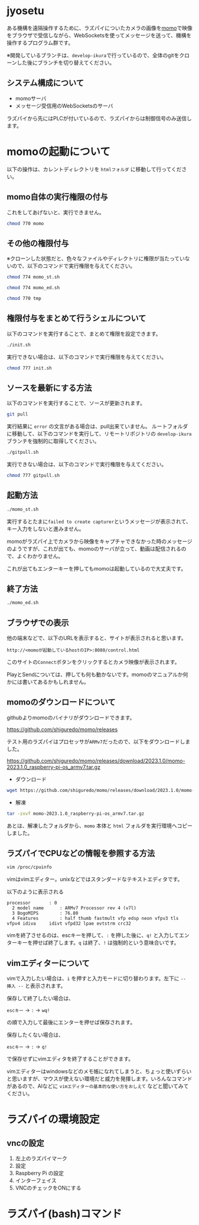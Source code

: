 # jyosetu

ある機構を遠隔操作するために、ラズパイについたカメラの画像を[momo](https://momo.shiguredo.jp/)で映像をブラウザで受信しながら、WebSocketsを使ってメッセージを送って、機構を操作するプログラム群です。

※開発しているブランチは、```develop-ikura```で行っているので、全体のgitをクローンした後にブランチを切り替えてください。

## システム構成について

- momoサーバ
- メッセージ受信用のWebSocketsのサーバ

ラズパイから先にはPLCが付いているので、ラズパイからは制御信号のみ送信します。

# momoの起動について

以下の操作は、カレントディレクトリを `htmlフォルダ` に移動して行ってください。

## momo自体の実行権限の付与
これをしてあげないと、実行できません。
```bash
chmod 770 momo
```

## その他の権限付与
※クローンした状態だと、色々なファイルやディレクトリに権限が当たっていないので、以下のコマンドで実行権限を与えてください。

```bash
chmod 774 momo_st.sh
```
```bash
chmod 774 momo_ed.sh
```
```bash
chmod 770 tmp
```

## 権限付与をまとめて行うシェルについて
以下のコマンドを実行することで、まとめて権限を設定できます。
```bash
./init.sh
```
実行できない場合は、以下のコマンドで実行権限を与えてください。
```bash
chmod 777 init.sh
```

## ソースを最新にする方法
以下のコマンドを実行することで、ソースが更新されます。
```bash
git pull
```
実行結果に `error` の文言がある場合は、pull出来ていません。
ルートフォルダに移動して、以下のコマンドを実行して、リモートリポジトリの `develop-ikura` ブランチを強制的に取得してください。
```bash
./gitpull.sh
```
実行できない場合は、以下のコマンドで実行権限を与えてください。
```bash
chmod 777 gitpull.sh
```

## 起動方法
```bash
./momo_st.sh
```

実行するとたまに`failed to create capturer`というメッセージが表示されて、キー入力をしないと進みません。

momoがラズパイ上でカメラから映像をキャプチャできなかった時のメッセージのようですが、これが出ても、momoのサーバが立って、動画は配信されるので、よくわかりません。

これが出てもエンターキーを押してもmomoは起動しているので大丈夫です。

## 終了方法
```bash
./momo_ed.sh
```

## ブラウザでの表示
他の端末などで、以下のURLを表示すると、サイトが表示されると思います。

```
http://<momoが起動しているhostのIP>:8080/control.html
```

このサイトの`Connect`ボタンをクリックするとカメラ映像が表示されます。

PlayとSendについては、押しても何も動かないです。momoのマニュアルか何かには書いてあるかもしれません。


## momoのダウンロードについて

githubよりmomoのバイナリがダウンロードできます。

https://github.com/shiguredo/momo/releases

テスト用のラズパイはプロセッサが`ARMv7`だったので、以下をダウンロードしました。

https://github.com/shiguredo/momo/releases/download/2023.1.0/momo-2023.1.0_raspberry-pi-os_armv7.tar.gz

- ダウンロード
```bash
wget https://github.com/shiguredo/momo/releases/download/2023.1.0/momo-2023.1.0_raspberry-pi-os_armv7.tar.gz
```

- 解凍
```bash
tar -zxvf momo-2023.1.0_raspberry-pi-os_armv7.tar.gz
```

あとは、解凍したフォルダから、`momo` 本体と `html` フォルダを実行環境へコピーしました。

## ラズパイでCPUなどの情報を参照する方法

```bash
vim /proc/cpuinfo 
```
vimはvimエディター。unixなどではスタンダードなテキストエディタです。

以下のように表示される
```
processor       : 0
  2 model name      : ARMv7 Processor rev 4 (v7l)
  3 BogoMIPS        : 76.80
  4 Features        : half thumb fastmult vfp edsp neon vfpv3 tls vfpv4 idiva     idivt vfpd32 lpae evtstrm crc32
```

vimを終了させるのは、escキーを押して、`:` を押した後に、`q!` と入力してエンターキーを押せば終了します。`q` は終了、`!` は強制的という意味合いです。

## vimエディターについて
vimで入力したい場合は、`i` を押すと入力モードに切り替わります。左下に `-- 挿入 --` と表示されます。

保存して終了したい場合は、

`escキー` → `:` → `wq!` 

の順で入力して最後にエンターを押せば保存されます。

保存したくない場合は、

`escキー` → `:` → `q!` 

で保存せずにvimエディタを終了することができます。

vimエディターはwindowsなどのメモ帳になれてしまうと、ちょっと使いずらいと思いますが、マウスが使えない環境だと威力を発揮します。いろんなコマンドがあるので、AIなどに `vimエディターの基本的な使い方をおしえて` などと聞いてみてください。

# ラズパイの環境設定

## vncの設定
1. 左上のラズパイマーク
2. 設定
3. Raspberry Pi の設定
4. インターフェイス
5. VNCのチェックをONにする

# ラズパイ(bash)コマンド

